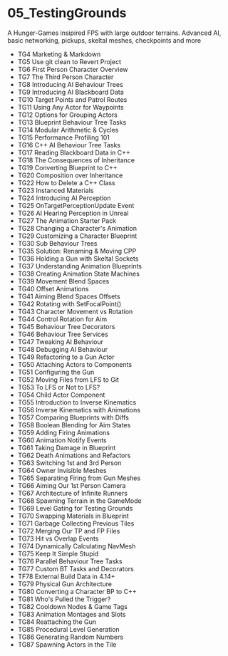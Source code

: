 # 05_TestingGrounds
A Hunger-Games insipired FPS with large outdoor terrains.  Advanced AI, basic networking, pickups, skeltal meshes, checkpoints and more

- TG4 Marketing & Markdown
- TG5 Use git clean to Revert Project
- TG6 First Person Character Overview
- TG7 The Third Person Character
- TG8 Introducing AI Behaviour Trees
- TG9 Introducing AI Blackboard Data
- TG10 Target Points and Patrol Routes
- TG11 Using Any Actor for Waypoints
- TG12 Options for Grouping Actors
- TG13 Blueprint Behaviour Tree Tasks
- TG14 Modular Arithmetic & Cycles
- TG15 Performance Profiling 101
- TG16 C++ AI Behaviour Tree Tasks
- TG17 Reading Blackboard Data in C++
- TG18 The Consequences of Inheritance
- TG19 Converting Blueprint to C++
- TG20 Composition over Inheritance
- TG22 How to Delete a C++ Class
- TG23 Instanced Materials
- TG24 Introducing AI Perception
- TG25 OnTargetPerceptionUpdate Event
- TG26 AI Hearing Perception in Unreal
- TG27 The Animation Starter Pack
- TG28 Changing a Character's Animation
- TG29 Customizing a Character Blueprint
- TG30 Sub Behaviour Trees
- TG35 Solution: Renaming & Moving CPP
- TG36 Holding a Gun with Skeltal Sockets
- TG37 Understanding Animation Blueprints
- TG38 Creating Animation State Machines
- TG39 Movement Blend Spaces
- TG40 Offset Animations
- TG41 Aiming Blend Spaces Offsets
- TG42 Rotating with SetFocalPoint()
- TG43 Character Movement vs Rotation
- TG44 Control Rotation for Aim
- TG45 Behaviour Tree Decorators
- TG46 Behaviour Tree Services
- TG47 Tweaking AI Behaviour
- TG48 Debugging AI Behaviour
- TG49 Refactoring to a Gun Actor
- TG50 Attaching Actors to Components
- TG51 Configuring the Gun
- TG52 Moving Files from LFS to Git
- TG53 To LFS or Not to LFS?
- TG54 Child Actor Component
- TG55 Introduction to Inverse Kinematics
- TG56 Inverse Kinematics with Animations
- TG57 Comparing Blueprints with Diffs
- TG58 Boolean Blending for Aim States
- TG59 Adding Firing Animations
- TG60 Animation Notify Events
- TG61 Taking Damage in Blueprint
- TG62 Death Animations and Refactors
- TG63 Switching 1st and 3rd Person
- TG64 Owner Invisible Meshes
- TG65 Separating Firing from Gun Meshes
- TG66 Aiming Our 1st Person Camera
- TG67 Architecture of Infinite Runners
- TG68 Spawning Terrain in the GameMode
- TG69 Level Gating for Testing Grounds
- TG70 Swapping Materials in Blueprint
- TG71 Garbage Collecting Previous Tiles
- TG72 Merging Our TP and FP Files
- TG73 Hit vs Overlap Events
- TG74 Dynamically Calculating NavMesh
- TG75 Keep It Simple Stupid
- TG76 Parallel Behaviour Tree Tasks
- TG77 Custom BT Tasks and Decorators
- TF78 External Build Data in 4.14+
- TG79 Physical Gun Architecture
- TG80 Converting a Character BP to C++
- TG81 Who's Pulled the Trigger?
- TG82 Cooldown Nodes & Game Tags
- TG83 Animation Montages and Slots
- TG84 Reattaching the Gun
- TG85 Procedural Level Generation
- TG86 Generating Random Numbers
- TG87 Spawning Actors in the Tile